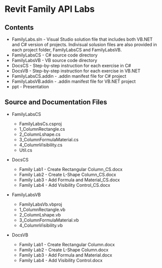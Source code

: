 Revit Family API Labs
=====================

Contents
--------

- FamilyLabs.sln - Visual Studio solution file that includes both VB.NET and C# version of projects. Indivisual solusion files are also provided in each project folder, FamilyLabsCS and FamilyLabsVB.
- FamilyLabsCS - C# source code directory
- FamilyLabsVB - VB source code directory
- DocsCS - Step-by-step instruction for each exercise in C#
- DocsVB - Step-by-step instruction for each exercise in VB.NET
- FamilyLabsCS.addin - .addin manifest file for C# project
- FamilyLabsVB.addin - .addin manifest file for VB.NET project
- ppt - Presentation

Source and Documentation Files
------------------------------

- FamilyLabsCS
    - FamilyLabsCs.csproj
    - 1_ColumnRectangle.cs
    - 2_ColumnLshape.cs
    - 3_ColumnFormulaMaterial.cs
    - 4_ColumnVisibility.cs
    - Util.cs

- DocsCS
    - Family Lab1 - Create Rectangular Column_CS.docx
    - Family Lab2 - Create L-Shape Column_CS.docx
    - Family Lab3 - Add Formula and Material_CS.docx
    - Family Lab4 - Add Visibility Control_CS.docx

- FamilyLabsVB
    - FamilyLabsVb.vbproj
    - 1_ColumnRectangle.vb
    - 2_ColumnLshape.vb
    - 3_ColumnFormulaMaterial.vb
    - 4_ColumnVisibility.vb

- DocsVB
    - Family Lab1 - Create Rectangular Column.docx
    - Family Lab2 - Create L-Shape Column.docx
    - Family Lab3 - Add Formula and Material.docx
    - Family Lab4 - Add Visibility Control.docx
